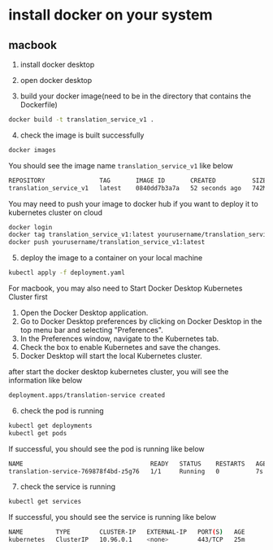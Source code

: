 # install docker on your system
## macbook
1. install docker desktop 

2. open docker desktop

3. build your docker image(need to be in the directory that contains the Dockerfile)
```bash
docker build -t translation_service_v1 .
```

4. check the image is built successfully
```bash
docker images
```
You should see the image name `translation_service_v1` like below
```bash
REPOSITORY               TAG       IMAGE ID       CREATED          SIZE
translation_service_v1   latest    0840dd7b3a7a   52 seconds ago   742MB
```
You may need to push your image to docker hub if you want to deploy it to kubernetes cluster on cloud
```bash
docker login
docker tag translation_service_v1:latest yourusername/translation_service_v1:latest
docker push yourusername/translation_service_v1:latest
````

5. deploy the image to a container on your local machine
```bash
kubectl apply -f deployment.yaml
```
For macbook, you may also need to Start Docker Desktop Kubernetes Cluster first
1. Open the Docker Desktop application.
2. Go to Docker Desktop preferences by clicking on Docker Desktop in the top menu bar and selecting "Preferences".
3. In the Preferences window, navigate to the Kubernetes tab.
4. Check the box to enable Kubernetes and save the changes.
5. Docker Desktop will start the local Kubernetes cluster.

after start the docker desktop kubernetes cluster, you will see the information like below
```bash
deployment.apps/translation-service created
```

6. check the pod is running
```bash
kubectl get deployments
kubectl get pods
```
If successful, you should see the pod is running like below
```bash
NAME                                   READY   STATUS    RESTARTS   AGE
translation-service-769878f4bd-z5g76   1/1     Running   0          7s
```

7. check the service is running
```bash
kubectl get services
```
If successful, you should see the service is running like below
```bash
NAME         TYPE        CLUSTER-IP   EXTERNAL-IP   PORT(S)   AGE
kubernetes   ClusterIP   10.96.0.1    <none>        443/TCP   25m
```


